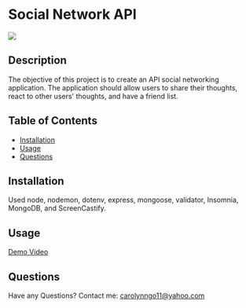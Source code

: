 # Social Network API

![](https://img.shields.io/badge/License-MIT-blue)

## Description
The objective of this project is to create an API social networking application. The application should allow users to share their thoughts, react to other users' thoughts, and have a friend list.

## Table of Contents
      
- [Installation](#installation)
- [Usage](#usage)
- [Questions](#questions)
      
## Installation
Used node, nodemon, dotenv, express, mongoose, validator, Insomnia, MongoDB, and ScreenCastify.

## Usage

[Demo Video]()

## Questions
Have any Questions? Contact me: [carolynngo11@yahoo.com](mailto:carolynngo11@yahoo.com)